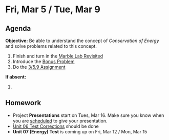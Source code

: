 Fri, Mar 5 / Tue, Mar 9
==================

Agenda
---------
**Objective:** Be able to understand the concept of *Conservation of Energy* and solve problems related to this concept.

1. Finish and turn in the [Marble Lab Revisited][marble]
2. Introduce the [Bonus Problem][godfather]
3. Do the [3/5,9 Assignment][assmt]

**If absent:**

1. 

Homework 
-------------
- Project **Presentations** start on Tues, Mar 16.  Make sure you know when you are [scheduled][sched] to give your presentation.
- [Unit 06 Test Corrections][correct] should be done
- **Unit 07 (Energy) Test** is coming up on Fri, Mar 12 / Mon, Mar 15

[sched]: https://avoncsc-my.sharepoint.com/:x:/g/personal/zjrohrbach_avon-schools_org/EVsn6ZkyMl5JvXYEBYTGRvoBX3OiSecqg16WeqB-1EcFXQ?e=287pOt
[correct]: https://avon.schoology.com/assignment/4724955003/
[marble]: https://avon.schoology.com/assignment/4737347924/
[assmt]: https://avon.schoology.com/assignment/4740948004/
[godfather]: https://avon.schoology.com/assignment/4744040535/
<!--stackedit_data:
eyJoaXN0b3J5IjpbLTIwMTEyMTM4NjIsLTIxMDM5NzI1OTEsMT
E0MTU0NTAyNywxODA2MDc3MTE5LDE4NjkwNzM3MzIsLTE0NDE3
NDc2OTAsMTMxNzU3NDI1OCwtMTExMzM5MDE5NSwxNDAzNDI3OT
c4LDU5ODU0MTg4Niw3MjEzNTUwMjAsMTUwODk5MTg1MCwtMTA0
MDUyMDc0MCwxNzQyMTY0OTg1LDE2NDMxNDc3NzYsLTcwNzI3Mj
Q1LC0xNDQxODQ1Mjc4LDE5MjM3OTc0MDUsLTk4NzQ0MDEyNyw1
NDEwNTExMzldfQ==
-->